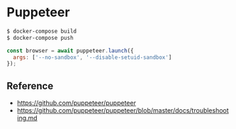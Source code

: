 # Puppeteer

```bash
$ docker-compose build
$ docker-compose push
```

```javascript
const browser = await puppeteer.launch({
  args: ['--no-sandbox', '--disable-setuid-sandbox']
});
```

## Reference
- https://github.com/puppeteer/puppeteer
- https://github.com/puppeteer/puppeteer/blob/master/docs/troubleshooting.md
